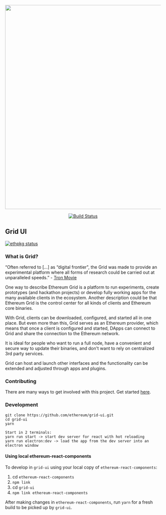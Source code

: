 <p align="center">
 <img src="https://user-images.githubusercontent.com/47108/54441038-4094fc80-4712-11e9-835f-f3896a444cbd.png" width="661" />
</p>

<p align="center">
  <a href="https://circleci.com/gh/ethereum/grid-ui"><img src="https://img.shields.io/circleci/project/github/ethereum/grid-ui/master.svg" alt="Build Status"></a>
</p>

## Grid UI

[![ethpkg status](http://api.ethpkg.org/badge/gh/ethereum/grid-ui)](http://ethpkg.org/gh/ethereum/grid-ui)

### What is Grid?

“Often referred to […] as “digital frontier", the Grid was made to provide an experimental platform where all forms of research could be carried out at unparalleled speeds.” - [Tron Movie](https://tron.fandom.com/wiki/Grid)

One way to describe Ethereum Grid is a platform to run experiments, create prototypes (and hackathon projects) or develop fully working apps for the many available clients in the ecosystem.
Another description could be that Ethereum Grid is the control center for all kinds of clients and Ethereum core binaries.

With Grid, clients can be downloaded, configured, and started all in one place. But even more than this, Grid serves as an Ethereum provider, which means that once a client is configured and started, DApps can connect to Grid and share the connection to the Ethereum network.

It is ideal for people who want to run a full node, have a convenient and secure way to update their binaries, and don't want to rely on centralized 3rd party services.

Grid can host and launch other interfaces and the functionality can be extended and adjusted through apps and plugins.

### Contributing

There are many ways to get involved with this project. Get started [here](/docs/CONTRIBUTING.md).

### Development

```
git clone https://github.com/ethereum/grid-ui.git
cd grid-ui
yarn

Start in 2 terminals:
yarn run start -> start dev server for react with hot reloading
yarn run electron:dev -> load the app from the dev server into an electron window
```

#### Using local ethereum-react-components

To develop in `grid-ui` using your local copy of `ethereum-react-components`:

1. cd `ethereum-react-components`
1. `npm link`
1. cd `grid-ui`
1. `npm link ethereum-react-components`

After making changes in `ethereum-react-components`, run `yarn` for a fresh build to be picked up by `grid-ui`.
